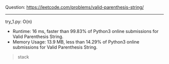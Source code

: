 Question: https://leetcode.com/problems/valid-parenthesis-string/

---

try_1.py: O(n)
* Runtime: 16 ms, faster than 99.83% of Python3 online submissions for Valid Parenthesis String.
* Memory Usage: 13.9 MB, less than 14.29% of Python3 online submissions for Valid Parenthesis String.

> stack
